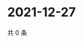 # 2021-12-27

共 0 条

<!-- BEGIN WEIBO -->
<!-- 最后更新时间 Mon Dec 27 2021 20:29:50 GMT+0800 (China Standard Time) -->

<!-- END WEIBO -->
